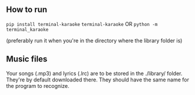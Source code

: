 ## How to run

` pip install terminal-karaoke `
` terminal-karaoke ` OR ` python -m terminal_karaoke `

(preferably run it when you're in the directory where the library folder is)

## Music files
Your songs (.mp3) and lyrics (.lrc) are to be stored in the ./library/ folder. They're by default downloaded there. 
They should have the same name for the program to recognize. 